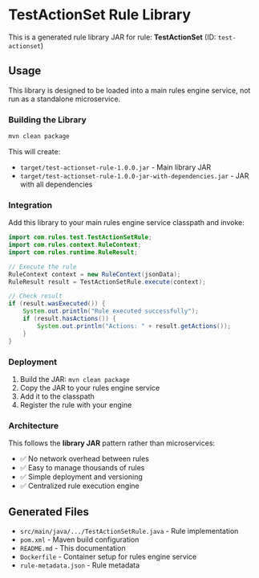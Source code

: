 # TestActionSet Rule Library

This is a generated rule library JAR for rule: **TestActionSet** (ID: `test-actionset`)

## Usage

This library is designed to be loaded into a main rules engine service, not run as a standalone microservice.

### Building the Library

```bash
mvn clean package
```

This will create:
- `target/test-actionset-rule-1.0.0.jar` - Main library JAR
- `target/test-actionset-rule-1.0.0-jar-with-dependencies.jar` - JAR with all dependencies

### Integration

Add this library to your main rules engine service classpath and invoke:

```java
import com.rules.test.TestActionSetRule;
import com.rules.context.RuleContext;
import com.rules.runtime.RuleResult;

// Execute the rule
RuleContext context = new RuleContext(jsonData);
RuleResult result = TestActionSetRule.execute(context);

// Check result
if (result.wasExecuted()) {
    System.out.println("Rule executed successfully");
    if (result.hasActions()) {
        System.out.println("Actions: " + result.getActions());
    }
}
```

### Deployment

1. Build the JAR: `mvn clean package`
2. Copy the JAR to your rules engine service
3. Add it to the classpath
4. Register the rule with your engine

### Architecture

This follows the **library JAR** pattern rather than microservices:
- ✅ No network overhead between rules
- ✅ Easy to manage thousands of rules
- ✅ Simple deployment and versioning
- ✅ Centralized rule execution engine

## Generated Files

- `src/main/java/.../TestActionSetRule.java` - Rule implementation
- `pom.xml` - Maven build configuration
- `README.md` - This documentation
- `Dockerfile` - Container setup for rules engine service
- `rule-metadata.json` - Rule metadata
